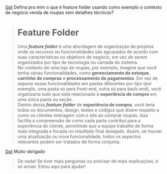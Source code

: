 [Gpt](https://chatgpt.com/) Defina pra mim o que é feature folder usando como exemplo o contexto de negócio venda de roupas sem detalhes técnicos?

># Feature Folder
>
>Uma ***feature folder*** é uma abordagem de organização de projetos onde os recursos ou funcionalidades são agrupados de acordo com suas características ou objetivos de negócio, em vez de serem organizados por tipo de tecnologia ou camada do sistema.\
>No contexto de uma loja de roupas, por exemplo, imagine que você tenha várias funcionalidades, como **gerenciamento de estoque**, **carrinho de compras** e **processamento de pagamentos**. Em vez de separar essas funcionalidades em pastas diferentes por tipo (por exemplo, uma pasta só para front-end, outra só para back-end), você organizaria tudo que está relacionado à **experiência de compra** em uma única pasta ou seção.\
>Dentro dessa ***feature folder*** de **experiência de compra**, você teria todos os documentos, design, testes e códigos que dizem respeito a como os clientes interagem com o site ao comprar roupas. Isso facilita a compreensão de como cada parte contribui para a experiência do cliente, permitindo que a equipe trabalhe de forma mais integrada e focada no resultado final desejado. Assim, se houver uma atualização ou nova funcionalidade, todos os aspectos relevantes podem ser tratados de forma conjunta.

[Gpt](https://chatgpt.com/) Muito obrigado

>De nada! Se tiver mais perguntas ou precisar de mais explicações, é só avisar. Estou aqui para ajudar!
